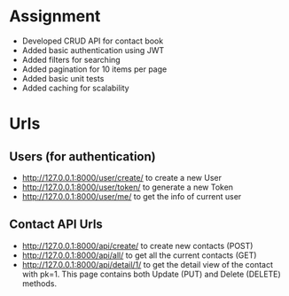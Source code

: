 # Assignment
- Developed CRUD API for contact book
- Added basic authentication using JWT
- Added filters for searching
- Added pagination for 10 items per page
- Added basic unit tests
- Added caching for scalability

# Urls
## Users (for authentication)
- http://127.0.0.1:8000/user/create/ to create a new User
- http://127.0.0.1:8000/user/token/ to generate a new Token
- http://127.0.0.1:8000/user/me/ to get the info of current user

## Contact API Urls
- http://127.0.0.1:8000/api/create/ to create new contacts (POST)
- http://127.0.0.1:8000/api/all/ to get all the current contacts (GET)
- http://127.0.0.1:8000/api/detail/1/ to get the detail view of the contact with pk=1. This page contains both Update (PUT) and Delete (DELETE) methods.
